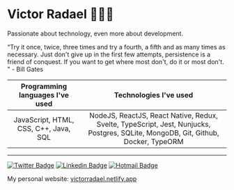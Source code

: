 # Victor Radael 👨‍💻🌐

Passionate about technology, even more about development.

“Try it once, twice, three times and try a fourth, a fifth and as many times as necessary. Just don't give up in the first few attempts, persistence is a friend of conquest. If you want to get where most don't, do it or most don't. " - Bill Gates

|   Programming languages ​​I've used   |                                                      Technologies I've used                                                       |
| :-----------------------------------: | :-------------------------------------------------------------------------------------------------------------------------------: |
| JavaScript, HTML, CSS, C++, Java, SQL | NodeJS, ReactJS, React Native, Redux, Svelte, TypeScript, Jest, Nunjucks, Postgres, SQLite, MongoDB, Git, Github, Docker, TypeORM |

---

[![Twitter Badge](https://img.shields.io/badge/-@victorradael-071753?style=flat-square&labelColor=071753&logo=twitter&logoColor=white&link=https://twitter.com/victorradael)](https://twitter.com/victorradael)
[![Linkedin Badge](https://img.shields.io/badge/-Victor%20Radael-071753?style=flat-square&logo=Linkedin&logoColor=white&link=https://www.linkedin.com/in/victorradael/)](https://www.linkedin.com/in/victorradael/)
[![Hotmail Badge](https://img.shields.io/badge/-victorradael@hotmail.com-071753?style=flat-square&logo=Microsoft&logoColor=white&link=mailto:victorradael@hotmail.com)](mailto:victorradael@hotmail.com)

My personal website: [victorradael.netlify.app](https://victorradael.netlify.app/)
